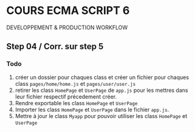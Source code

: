 <!--
@Author: Nicolas Fazio <webmaster-fazio>
@Date:   01-09-2016
@Email:  contact@nicolasfazio.ch
@Last modified by:   webmaster-fazio
<<<<<<< HEAD
@Last modified time: 02-09-2016
=======
@Last modified time: 15-09-2016
>>>>>>> upstream/step4
-->

# COURS ECMA SCRIPT 6
  DEVELOPPEMENT &amp; PRODUCTION WORKFLOW

## Step 04 / Corr. sur step 5

### Todo
  1. créer un dossier pour chaques class et créer un fichier pour chaques class `pages/home/home.js` et `pages/user/user.js`
  2. retirer les class `HomePage` et `UserPage` de `app.js` pour les mettres dans leur fichier respectif précedement créer.
  3. Rendre exportable les class `HomePage` et `UserPage`
  4. Importer les class `HomePage` et `UserPage` dans le fichier `app.js`.
  5. Mettre à jour le class `Myapp` pour pouvoir utiliser les class  `HomePage` et `UserPage`
